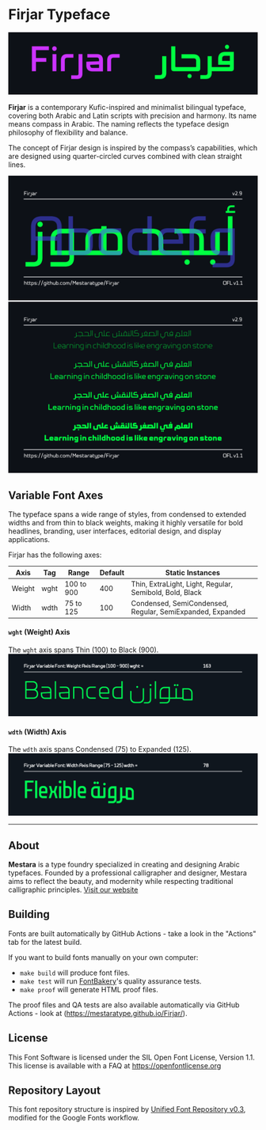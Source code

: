 # Firjar Typeface
![Sample Image](documentation/nameplate.png)

**Firjar**  is a contemporary Kufic-inspired and minimalist bilingual typeface, covering both Arabic and Latin scripts with precision and harmony. Its name means compass in Arabic. The naming reflects the typeface design philosophy of flexibility and balance.

The concept of Firjar design is inspired by the compass’s capabilities, which are designed using quarter-circled curves combined with clean straight lines. 

![Sample Image](documentation/image1.png)
![Sample Image](documentation/image2.png)


## Variable Font Axes

The typeface spans a wide range of styles, from condensed to extended widths and from thin to black weights, making it highly versatile for bold headlines, branding, user interfaces, editorial design, and display applications.

Firjar has the following axes:

| Axis | Tag | Range | Default | Static Instances |
| --- | --- | --- | --- | --- |
| Weight | wght | 100 to 900 | 400 | Thin, ExtraLight, Light, Regular, Semibold, Bold, Black |
| Width | wdth | 75 to 125 | 100 | Condensed, SemiCondensed, Regular, SemiExpanded, Expanded |

#### `wght` (Weight) Axis
The `wght` axis spans Thin (100) to Black (900).
![Sample Image](documentation/animated/weight-axis-animation-comp.gif)

#### `wdth` (Width) Axis
The `wdth` axis spans Condensed (75) to Expanded (125).
![Sample Image](documentation/animated/width-axis-animation-comp.gif)


---

## About

**Mestara** is a type foundry specialized in creating and designing Arabic typefaces. Founded by a professional calligrapher and designer, Mestara aims to reflect the beauty, and modernity while respecting traditional calligraphic principles. [Visit our website](https://mestara.com)

## Building

Fonts are built automatically by GitHub Actions - take a look in the "Actions" tab for the latest build.

If you want to build fonts manually on your own computer:

* `make build` will produce font files.
* `make test` will run [FontBakery](https://github.com/googlefonts/fontbakery)'s quality assurance tests.
* `make proof` will generate HTML proof files.

The proof files and QA tests are also available automatically via GitHub Actions - look at (https://mestaratype.github.io/Firjar/).

## License

This Font Software is licensed under the SIL Open Font License, Version 1.1.
This license is available with a FAQ at https://openfontlicense.org

## Repository Layout

This font repository structure is inspired by [Unified Font Repository v0.3](https://github.com/unified-font-repository/Unified-Font-Repository), modified for the Google Fonts workflow.
